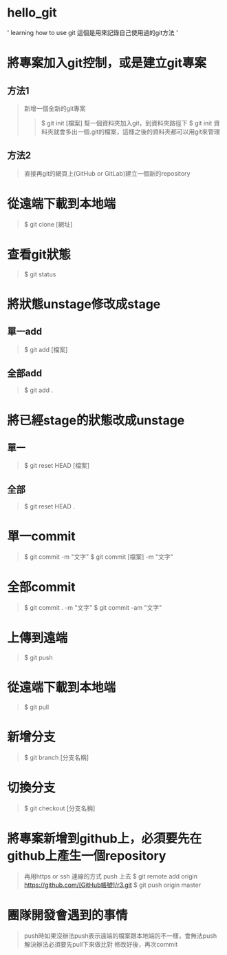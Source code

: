 # hello_git
'
learning how to use git
這個是用來記錄自己使用過的git方法
'

# 將專案加入git控制，或是建立git專案
## 方法1
>	新增一個全新的git專案 
>>	$ git init [檔案]
>	幫一個資料夾加入git，到資料夾路徑下 
>>	$ git init
>	資料夾就會多出一個.git的檔案，這樣之後的資料夾都可以用git來管理
## 方法2
>	直接再git的網頁上(GitHub or GitLab)建立一個新的repository

# 從遠端下載到本地端 
>	$ git clone [網址]

# 查看git狀態 
>	$ git status

# 將狀態unstage修改成stage
## 單一add
>	$ git add [檔案]
## 全部add
>	$ git add .

# 將已經stage的狀態改成unstage
## 單一 
>	$ git reset HEAD [檔案]
## 全部 
>	$ git reset HEAD .

# 單一commit
>	$ git commit -m "文字"
>	$ git commit [檔案] -m "文字"
# 全部commit
>	$ git commit . -m "文字"
>	$ git commit -am "文字"

# 上傳到遠端 
>	$ git push
 
# 從遠端下載到本地端 
>	$ git pull

# 新增分支
>	$ git branch [分支名稱]
# 切換分支
>	$ git checkout [分支名稱]

# 將專案新增到github上，必須要先在github上產生一個repository
> 再用https or ssh 連線的方式 push 上去
> $ git remote add origin https://github.com/[GitHub帳號]/r3.git
> $ git push origin master

# 團隊開發會遇到的事情
>	push時如果沒辦法push表示遠端的檔案跟本地端的不一樣，會無法push
>	解決辦法必須要先pull下來做比對
>	修改好後，再次commit

	

